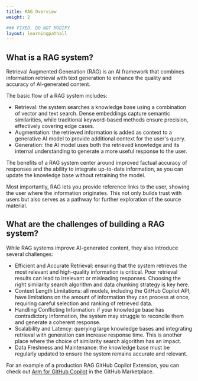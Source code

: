 ```yaml
---
title: RAG Overview
weight: 2

### FIXED, DO NOT MODIFY
layout: learningpathall
---
```


## What is a RAG system?

Retrieval Augmented Generation (RAG) is an AI framework that combines information retrieval with text generation to enhance the quality and accuracy of AI-generated content.

The basic flow of a RAG system includes:

* Retrieval: the system searches a knowledge base using a combination of vector and text search. Dense embeddings capture semantic similarities, while traditional keyword-based methods ensure precision, effectively covering edge cases.
* Augmentation: the retrieved information is added as context to a generative AI model to provide additional context for the user's query.
* Generation: the AI model uses both the retrieved knowledge and its internal understanding to generate a more useful response to the user.

The benefits of a RAG system center around improved factual accuracy of responses and the ability to integrate up-to-date information, as you can update the knowledge base without retraining the model. 

Most importantly, RAG lets you provide reference links to the user, showing the user where the information originates. This not only builds trust with users but also serves as a pathway for further exploration of the source material.

## What are the challenges of building a RAG system?

While RAG systems improve AI-generated content, they also introduce several challenges:

* Efficient and Accurate Retrieval: ensuring that the system retrieves the most relevant and high-quality information is critical. Poor retrieval results can lead to irrelevant or misleading responses. Choosing the right similarity search algorithm and data chunking strategy is key here.
* Context Length Limitations: all models, including the GitHub Copilot API, have limitations on the amount of information they can process at once, requiring careful selection and ranking of retrieved data.
* Handling Conflicting Information: if your knowledge base has contradictory information, the system may struggle to reconcile them and generate a coherent response.
* Scalability and Latency: querying large knowledge bases and integrating retrieval with generation can increase response time. This is another place where the choice of similarity search algorithm has an impact.
* Data Freshness and Maintenance: the knowledge base must be regularly updated to ensure the system remains accurate and relevant.

For an example of a production RAG GitHub Copilot Extension, you can check out [Arm for GitHub Copilot](https://github.com/marketplace/arm-for-github-copilot) in the GitHub Marketplace.
